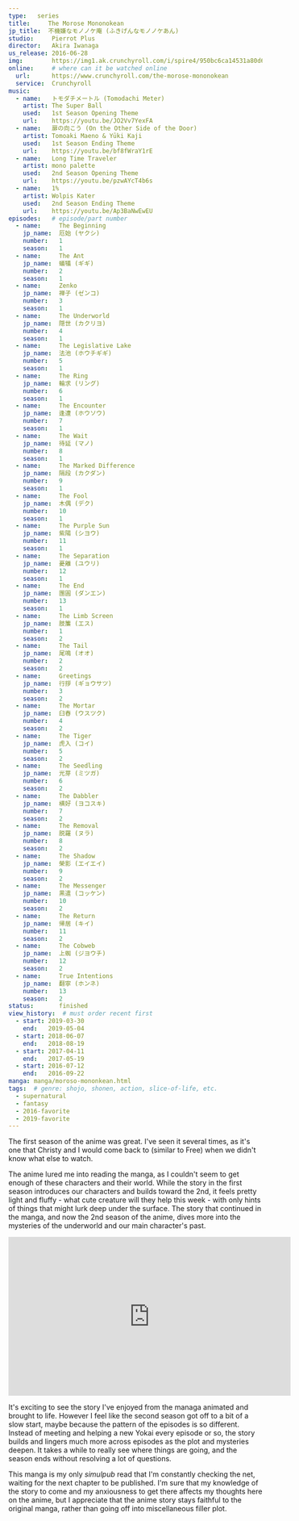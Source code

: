 ```yaml
---
type:   series
title:     The Morose Mononokean
jp_title:  不機嫌なモノノケ庵 (ふきげんなモノノケあん)
studio:     Pierrot Plus
director:   Akira Iwanaga 
us_release: 2016-06-28 
img:        https://img1.ak.crunchyroll.com/i/spire4/950bc6ca14531a80d6ebdab73af2c2851548366822_full.jpg
online:     # where can it be watched online
  url:      https://www.crunchyroll.com/the-morose-mononokean
  service:  Crunchyroll
music:
  - name:   トモダチメートル (Tomodachi Meter)
    artist: The Super Ball
    used:   1st Season Opening Theme
    url:    https://youtu.be/JO2Vv7YexFA
  - name:   扉の向こう (On the Other Side of the Door)
    artist: Tomoaki Maeno & Yūki Kaji
    used:   1st Season Ending Theme
    url:    https://youtu.be/bf8fWraY1rE
  - name:   Long Time Traveler
    artist: mono palette
    used:   2nd Season Opening Theme
    url:    https://youtu.be/pzwAYcT4b6s
  - name:   1%
    artist: Wolpis Kater
    used:   2nd Season Ending Theme
    url:    https://youtu.be/Ap3BaNwEwEU
episodes:   # episode/part number
  - name:     The Beginning
    jp_name:  厄始 (ヤクシ)
    number:   1
    season:   1
  - name:     The Ant
    jp_name:  蟻犠 (ギギ)
    number:   2
    season:   1
  - name:     Zenko
    jp_name:  禅子 (ゼンコ)
    number:   3
    season:   1
  - name:     The Underworld
    jp_name:  隠世 (カクリヨ)
    number:   4
    season:   1
  - name:     The Legislative Lake
    jp_name:  法池 (ホウチギギ)
    number:   5
    season:   1
  - name:     The Ring
    jp_name:  輪求 (リング)
    number:   6
    season:   1
  - name:     The Encounter
    jp_name:  逢遭 (ホウソウ)
    number:   7
    season:   1
  - name:     The Wait
    jp_name:  待延 (マノ)
    number:   8
    season:   1
  - name:     The Marked Difference
    jp_name:  隔段 (カクダン)
    number:   9
    season:   1
  - name:     The Fool
    jp_name:  木偶 (デク)
    number:   10
    season:   1
  - name:     The Purple Sun
    jp_name:  紫陽 (シヨウ)
    number:   11
    season:   1
  - name:     The Separation
    jp_name:  憂離 (ユウリ)
    number:   12
    season:   1
  - name:     The End
    jp_name:  團圓 (ダンエン)
    number:   13
    season:   1
  - name:     The Limb Screen
    jp_name:  肢簾 (エス)
    number:   1
    season:   2
  - name:     The Tail
    jp_name:  尾鳴 (オオ)
    number:   2
    season:   2
  - name:     Greetings
    jp_name:  行拶 (ギョウサツ)
    number:   3
    season:   2
  - name:     The Mortar
    jp_name:  臼舂 (ウスツク)
    number:   4
    season:   2
  - name:     The Tiger
    jp_name:  虎入 (コイ)
    number:   5
    season:   2
  - name:     The Seedling
    jp_name:  光芽 (ミツガ)
    number:   6
    season:   2
  - name:     The Dabbler
    jp_name:  横好 (ヨコスキ)
    number:   7
    season:   2
  - name:     The Removal
    jp_name:  脱羅 (ヌラ)
    number:   8
    season:   2
  - name:     The Shadow
    jp_name:  榮影 (エイエイ)
    number:   9
    season:   2
  - name:     The Messenger
    jp_name:  黒遣 (コッケン)
    number:   10
    season:   2
  - name:     The Return
    jp_name:  帰居 (キイ)
    number:   11
    season:   2
  - name:     The Cobweb
    jp_name:  上蜘 (ジヨウチ)
    number:   12
    season:   2
  - name:     True Intentions
    jp_name:  翻寧 (ホンネ)
    number:   13
    season:   2
status:       finished
view_history:  # must order recent first
  - start: 2019-03-30
    end:   2019-05-04
  - start: 2018-06-07 
    end:   2018-08-19
  - start: 2017-04-11 
    end:   2017-05-19
  - start: 2016-07-12
    end:   2016-09-22
manga: manga/moroso-mononkean.html 
tags:  # genre: shojo, shonen, action, slice-of-life, etc.
  - supernatural
  - fantasy
  - 2016-favorite
  - 2019-favorite
---
```


The first season of the anime was great. I've seen it several times, as it's one that Christy and I would come back to (similar to Free) when we didn't know what else to watch. 

The anime lured me into reading the manga, as I couldn't seem to get enough of these characters and their world. While the story in the first season introduces our characters and builds toward the 2nd, it feels pretty light and fluffy - what cute creature will they help this week - with only hints of things that might lurk deep under the surface. The story that continued in the manga, and now the 2nd season of the anime, dives more into the mysteries of the underworld and our main character's past. 

<iframe width="560" height="315" src="https://www.youtube.com/embed/zQJDnx1fdC0" frameborder="0" allow="accelerometer; autoplay; encrypted-media; gyroscope; picture-in-picture" allowfullscreen></iframe>

It's exciting to see the story I've enjoyed from the managa animated and brought to life. However I feel like the second season got off to a bit of a slow start, maybe because the pattern of the episodes is so different. Instead of meeting and helping a new Yokai every episode or so, the story builds and lingers much more across episodes as the plot and mysteries deepen. It takes a while to really see where things are going, and the season ends without resolving a lot of questions.

This manga is my only *simulpub* read that I'm constantly checking the net, waiting for the next chapter to be published. I'm sure that my knowledge of the story to come and my anxiousness to get there affects my thoughts here on the anime, but I appreciate that the anime story stays faithful to the original manga, rather than going off into miscellaneous filler plot. 


